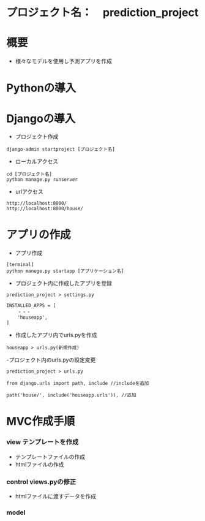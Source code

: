 # プロジェクト名：　prediction_project

# 概要
- 様々なモデルを使用し予測アプリを作成

# Pythonの導入

# Djangoの導入
- プロジェクト作成
```
django-admin startproject [プロジェクト名]
```

- ローカルアクセス
```
cd [プロジェクト名]
python manage.py runserver
```

- urlアクセス
```
http://localhost:8000/
http://localhost:8000/house/
```

# アプリの作成
- アプリ作成
```
[terminal]
python manege.py startapp [アプリケーション名]
```

- プロジェクト内に作成したアプリを登録
```
prediction_project > settings.py

INSTALLED_APPS = [
    ・・・
	'houseapp',
]
```

- 作成したアプリ内でurls.pyを作成
```
houseapp > urls.py(新規作成)
```

-プロジェクト内のurls.pyの設定変更
```
prediction_project > urls.py

from django.urls import path, include //includeを追加

path('house/', include('houseapp.urls')), //追加
```

# MVC作成手順
### view テンプレートを作成
- テンプレートファイルの作成
- htmlファイルの作成
  
### control views.pyの修正
- htmlファイルに渡すデータを作成

### model